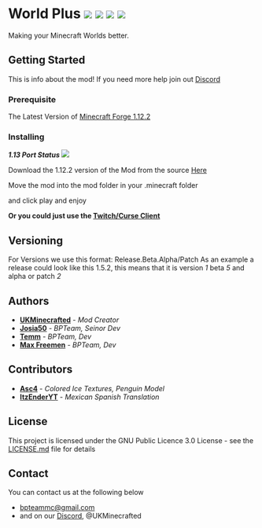 # World Plus ![](https://img.shields.io/badge/Creator-UKMinecrafted-orange.svg) ![](https://img.shields.io/badge/Minecraft-1.12.2-blue.svg) ![](https://img.shields.io/badge/Owner-BPTeam-blue.svg) ![](https://img.shields.io/badge/Mod%20Status-Incomplete-red.svg)


Making your Minecraft Worlds better.

## Getting Started

This is info about the mod!
If you need more help join out [Discord](https://discord.gg/R6GQ4PU)

### Prerequisite
The Latest Version of [Minecraft  Forge 1.12.2](https://www.minecraftforge.net)

### Installing
***1.13 Port Status*** ![](https://img.shields.io/badge/Port%20Status-0%25-red.svg)

Download the 1.12.2 version of the Mod from the source [Here](https://minecraft.curseforge.com/projects/arctic-plus)

Move the mod into the mod folder in your .minecraft folder

and click play and enjoy

**Or you could just use the [Twitch/Curse Client](https://app.twitch.tv/download)**
## Versioning

For Versions we use this format: Release.Beta.Alpha/Patch As an example a release could look like this 1.5.2, this means that it is version *1* beta *5* and alpha or patch *2*

## Authors

* **[UKMinecrafted](https://GitHub.com/UKMinecrafted)** - *Mod Creator*
* **[Josia50](https://GitHub.com/Josia50)** - *BPTeam, Seinor Dev*
* **[Temm](https://GitHub.com/bpteammc/arcticmod)** - *BPTeam, Dev*
* **[Max Freemen](https://GitHub.com/MaxFreemen)** - *BPTeam, Dev*

## Contributors


* **[Asc4](https://GitHub.com/Asc4Yin)** - *Colored Ice Textures, Penguin Model*
* **[ItzEnderYT](https://GitHub.com/ItzEnderYT0)** - *Mexican Spanish Translation*

## License

This project is licensed under the GNU Public Licence 3.0  License - see the [LICENSE.md](LICENSE.md) file for details

## Contact
You can contact us at the following below
* bpteammc@gmail.com
* and on our [Discord](https://discord.gg/R6GQ4PU), @UKMinecrafted
